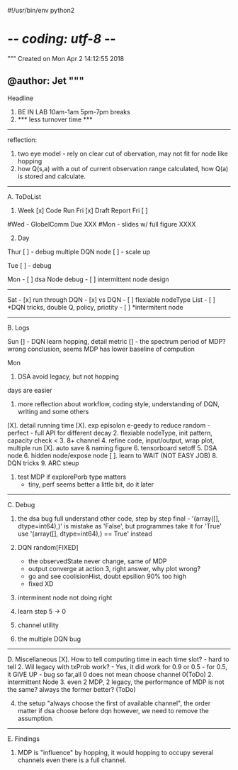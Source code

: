 #!/usr/bin/env python2
# -*- coding: utf-8 -*-
"""
Created on Mon Apr  2 14:12:55 2018

@author: Jet
"""
--------------------------------------------------------------------------------
Headline
1. BE IN LAB 10am-1am 5pm-7pm breaks
2. ***  less turnover time  ***


--------------------------------------------------------------------------------
reflection:
1. two eye model - rely on clear cut of obervation, may not fit for node like hopping
2. how Q(s,a) with a out of current observation range calculated, how Q(a) is stored and calculate.


--------------------------------------------------------------------------------
A. ToDoList
1. Week
[x] Code Run Fri 
[x] Draft Report Fri
[ ] 

#Wed - GlobelComm Due XXX
#Mon - slides w/ full figure XXXX

2. Day


Thur
[ ] - debug multiple DQN node
[ ] - scale up



Tue
[ ] - debug


Mon - [ ] dsa Node debug
    - [ ] intermittent node design 



----------------------------------------------
Sat - [x] run through DQN
    - [x] vs DQN
    - [ ] flexiable nodeType List
    - [ ] *DQN tricks, double Q, policy, priotity
    - [ ] *intermitent node

--------------------------------------------------------------------------------
B. Logs



Sun
[] - DQN learn hopping, detail metric
[] - the spectrum period of MDP? wrong conclusion, seems MDP has lower baseline of compution



Mon
1. DSA avoid legacy, but not hopping

days are easier
1. more reflection about workflow, coding style, understanding of DQN, writing and some others

[X]. detail running time
[X]. exp episolon e-geedy to reduce random 
    - perfect
    - full API for different decay
2. flexiable nodeType, init pattern, capacity check <
3. 8+ channel
4. refine code, input/output, wrap plot, multiple run
[X]. auto save & naming figure
6. tensorboard setoff
5. DSA node
6. hidden node/expose node
[ ]. learn to WAIT (NOT EASY JOB)
8. DQN tricks
9. ARC steup


1. test MDP if explorePorb type matters
    - tiny, perf seems better a little bit, do it later

--------------------------------------------------------------------------------
C. Debug

1. the dsa bug
    full understand other code, step by step
    final - '(array([], dtype=int64),)' is mistake as 'False', but programmes take it for 'True'
    use '(array([], dtype=int64),) == True' instead




1. DQN random[FIXED]
    - the observedState never change, same of MDP
    - output converge at action 3, right answer, why plot wrong?
    - go and see coolisionHist, doubt epsilion 90% too high
    - fixed XD
        
2. interminent node not doing right

3. learn step 5 -> 0 

4. channel utility

5. the multiple DQN bug


 

--------------------------------------------------------------------------------
D. Miscellaneous
[X]. How to tell computing time in each time slot?
    - hard to tell
2. Wil legacy with txProb work?
    - Yes, it did work for 0.9 or 0.5
    - for 0.5, it GIVE UP
    - bug so far,all 0 does not mean choose channel 0(ToDo)
2. intermittent Node
3. even 2 MDP, 2 legacy, the performance of MDP is not the same? always the former better? (ToDo)

4. the setup "always choose the first of available channel", the order matter if dsa choose before dqn
however, we need to remove the assumption.


---------------------------------------------------------------
E. Findings
1. MDP is "influence" by hopping, it would hopping to occupy several channels even there is a full channel.





